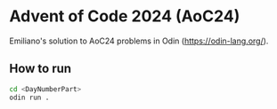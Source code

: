 # Advent of Code 2024 (AoC24)

Emiliano's solution to AoC24 problems in Odin (https://odin-lang.org/).

## How to run

```bash
cd <DayNumberPart>
odin run .
```

